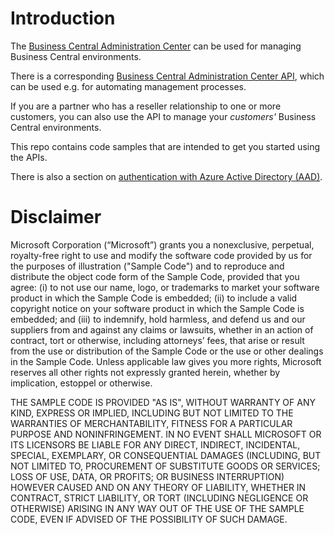 # Introduction

The [Business Central Administration Center](https://docs.microsoft.com/en-us/dynamics365/business-central/dev-itpro/administration/tenant-admin-center) can be used for managing Business Central environments.

There is a corresponding [Business Central Administration Center API](https://docs.microsoft.com/en-us/dynamics365/business-central/dev-itpro/administration/administration-center-api), which can be used e.g. for automating management processes.

If you are a partner who has a reseller relationship to one or more customers, you can also use the API to manage your *customers'* Business Central environments.


This repo contains code samples that are intended to get you started using the APIs.

There is also a section on [authentication with Azure Active Directory (AAD)](Authentication.md).



# Disclaimer
Microsoft Corporation (“Microsoft”) grants you a nonexclusive, perpetual, royalty-free right to use and modify the software code provided by us for the purposes of illustration  ("Sample Code") and to reproduce and distribute the object code form of the Sample Code, provided that you agree: (i) to not use our name, logo, or trademarks to market your software product in which the Sample Code is embedded; (ii) to include a valid copyright notice on your software product in which the Sample Code is embedded; and (iii) to indemnify, hold harmless, and defend us and our suppliers from and against any claims or lawsuits, whether in an action of contract, tort or otherwise, including attorneys’ fees, that arise or result from the use or distribution of the Sample Code or the use or other dealings in the Sample Code. Unless applicable law gives you more rights, Microsoft reserves all other rights not expressly granted herein, whether by implication, estoppel or otherwise. 

THE SAMPLE CODE IS PROVIDED "AS IS", WITHOUT WARRANTY OF ANY KIND, EXPRESS OR IMPLIED, INCLUDING BUT NOT LIMITED TO THE WARRANTIES OF MERCHANTABILITY, FITNESS FOR A PARTICULAR PURPOSE AND NONINFRINGEMENT. IN NO EVENT SHALL MICROSOFT OR ITS LICENSORS BE LIABLE FOR ANY DIRECT, INDIRECT, INCIDENTAL, SPECIAL, EXEMPLARY, OR CONSEQUENTIAL DAMAGES (INCLUDING, BUT NOT LIMITED TO, PROCUREMENT OF SUBSTITUTE GOODS OR SERVICES; LOSS OF USE, DATA, OR PROFITS; OR BUSINESS INTERRUPTION) HOWEVER CAUSED AND ON ANY THEORY OF LIABILITY, WHETHER IN CONTRACT, STRICT LIABILITY, OR TORT (INCLUDING NEGLIGENCE OR OTHERWISE) ARISING IN ANY WAY OUT OF THE USE OF THE SAMPLE CODE, EVEN IF ADVISED OF THE POSSIBILITY OF SUCH DAMAGE.
